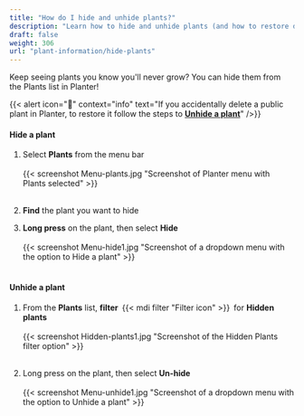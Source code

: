 ```yaml
---
title: "How do I hide and unhide plants?"
description: "Learn how to hide and unhide plants (and how to restore deleted public plants)"
draft: false
weight: 306
url: "plant-information/hide-plants"
---
```


Keep seeing plants you know you'll never grow?  You can hide them from the Plants list in Planter!

{{< alert icon="🥕" context="info" text="If you accidentally delete a public plant in Planter, to restore it follow the steps to [**Unhide a plant**](../#unhide-a-plant)" />}}

#### Hide a plant
1. Select **Plants** from the menu bar<br /><br />
{{< screenshot Menu-plants.jpg "Screenshot of Planter menu with Plants selected" >}}<br /><br />

2. **Find** the plant you want to hide

3. **Long press** on the plant, then select **Hide**<br /><br />
{{< screenshot Menu-hide1.jpg "Screenshot of a dropdown menu with the option to Hide a plant" >}}<br /><br />

#### Unhide a plant
1. From the **Plants** list, **filter** {{< mdi filter "Filter icon" >}} for **Hidden plants**<br /><br />
{{< screenshot Hidden-plants1.jpg "Screenshot of the Hidden Plants filter option" >}}<br /><br />

2. Long press on the plant, then select **Un-hide**<br /><br />
{{< screenshot Menu-unhide1.jpg "Screenshot of a dropdown menu with the option to Unhide a plant" >}}
